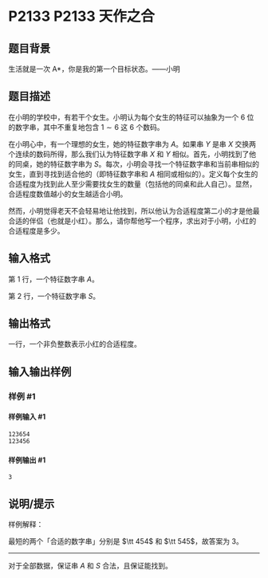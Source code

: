 # P2133 P2133 天作之合

## 题目背景

生活就是一次 A\*，你是我的第一个目标状态。——小明

## 题目描述

在小明的学校中，有若干个女生。小明认为每个女生的特征可以抽象为一个 $6$ 位的数字串，其中不重复地包含 $1\sim6$ 这 $6$ 个数码。

在小明心中，有一个理想的女生，她的特征数字串为 $A$。如果串 $Y$ 是串 $X$ 交换两个连续的数码所得，那么我们认为特征数字串 $X$ 和 $Y$ 相似。首先，小明找到了他的同桌，她的特征数字串为 $S$。每次，小明会寻找一个特征数字串和当前串相似的女生，直到寻找到适合他的（即特征数字串和 $A$ 相同或相似的）。定义每个女生的合适程度为找到此人至少需要找女生的数量（包括他的同桌和此人自己）。显然，合适程度数值越小的女生越适合小明。

然而，小明觉得老天不会轻易地让他找到，所以他认为合适程度第二小的才是他最合适的伴侣（也就是小红）。那么，请你帮他写一个程序，求出对于小明，小红的合适程度是多少。

## 输入格式

第 $1$ 行，一个特征数字串 $A$。

第 $2$ 行，一个特征数字串 $S$。

## 输出格式

一行，一个非负整数表示小红的合适程度。

## 输入输出样例

### 样例 #1

#### 样例输入 #1

```
123654
123456
```

#### 样例输出 #1

```
3
```

## 说明/提示

样例解释：

最短的两个「合适的数字串」分别是 $\tt 454$ 和 $\tt 545$，故答案为 $3$。

---

对于全部数据，保证串 $A$ 和 $S$ 合法，且保证能找到。

